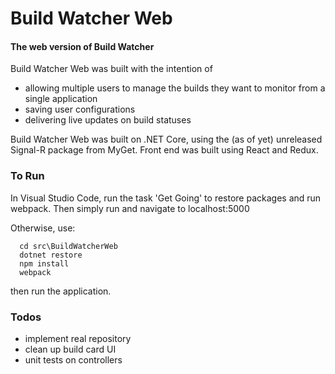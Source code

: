 # Build Watcher Web
#### The web version of Build Watcher

Build Watcher Web was built with the intention of
- allowing multiple users to manage the builds they want to monitor from a single application
- saving user configurations
- delivering live updates on build statuses 

Build Watcher Web was built on .NET Core, using the (as of yet) unreleased Signal-R package from MyGet.  Front end was built using React and Redux.  

### To Run

In Visual Studio Code, run the task 'Get Going' to restore packages and run webpack.  Then simply run and navigate to localhost:5000

Otherwise, use:
```
  cd src\BuildWatcherWeb
  dotnet restore
  npm install
  webpack
```
then run the application.

### Todos
- implement real repository
- clean up build card UI
- unit tests on controllers
